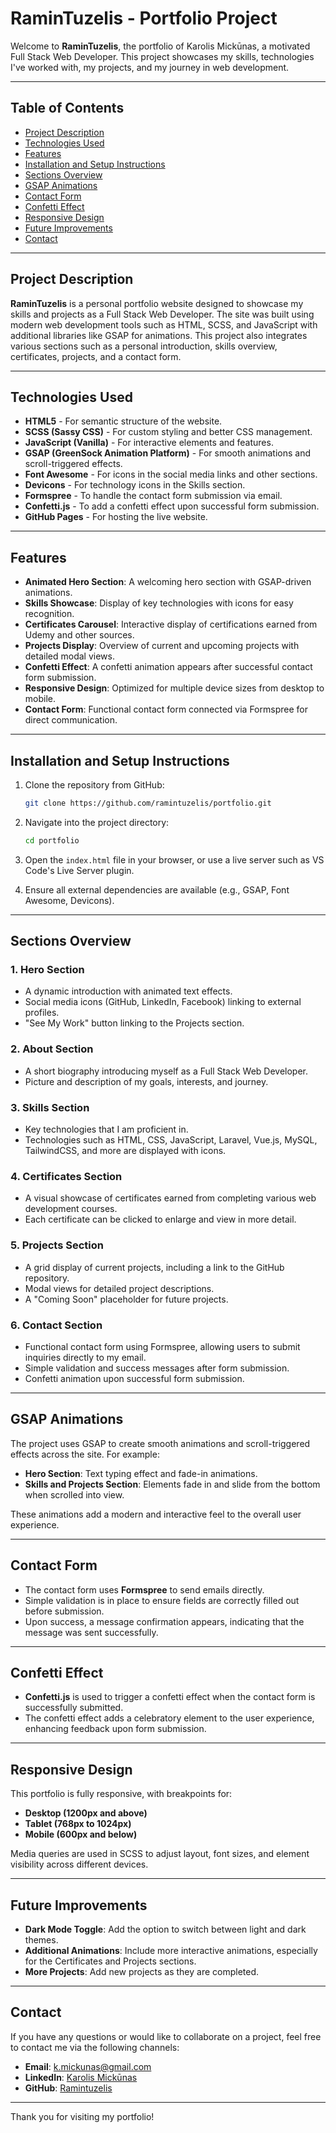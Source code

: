 # RaminTuzelis - Portfolio Project

Welcome to **RaminTuzelis**, the portfolio of Karolis Mickūnas, a motivated Full Stack Web Developer. This project showcases my skills, technologies I've worked with, my projects, and my journey in web development.

---

## Table of Contents

- [Project Description](#project-description)
- [Technologies Used](#technologies-used)
- [Features](#features)
- [Installation and Setup Instructions](#installation-and-setup-instructions)
- [Sections Overview](#sections-overview)
- [GSAP Animations](#gsap-animations)
- [Contact Form](#contact-form)
- [Confetti Effect](#confetti-effect)
- [Responsive Design](#responsive-design)
- [Future Improvements](#future-improvements)
- [Contact](#contact)

---

## Project Description

**RaminTuzelis** is a personal portfolio website designed to showcase my skills and projects as a Full Stack Web Developer. The site was built using modern web development tools such as HTML, SCSS, and JavaScript with additional libraries like GSAP for animations. This project also integrates various sections such as a personal introduction, skills overview, certificates, projects, and a contact form.

---

## Technologies Used

- **HTML5** - For semantic structure of the website.
- **SCSS (Sassy CSS)** - For custom styling and better CSS management.
- **JavaScript (Vanilla)** - For interactive elements and features.
- **GSAP (GreenSock Animation Platform)** - For smooth animations and scroll-triggered effects.
- **Font Awesome** - For icons in the social media links and other sections.
- **Devicons** - For technology icons in the Skills section.
- **Formspree** - To handle the contact form submission via email.
- **Confetti.js** - To add a confetti effect upon successful form submission.
- **GitHub Pages** - For hosting the live website.

---

## Features

- **Animated Hero Section**: A welcoming hero section with GSAP-driven animations.
- **Skills Showcase**: Display of key technologies with icons for easy recognition.
- **Certificates Carousel**: Interactive display of certifications earned from Udemy and other sources.
- **Projects Display**: Overview of current and upcoming projects with detailed modal views.
- **Confetti Effect**: A confetti animation appears after successful contact form submission.
- **Responsive Design**: Optimized for multiple device sizes from desktop to mobile.
- **Contact Form**: Functional contact form connected via Formspree for direct communication.

---

## Installation and Setup Instructions

1. Clone the repository from GitHub:

    ```bash
    git clone https://github.com/ramintuzelis/portfolio.git
    ```

2. Navigate into the project directory:

    ```bash
    cd portfolio
    ```

3. Open the `index.html` file in your browser, or use a live server such as VS Code's Live Server plugin.

4. Ensure all external dependencies are available (e.g., GSAP, Font Awesome, Devicons).

---

## Sections Overview

### 1. Hero Section

- A dynamic introduction with animated text effects.
- Social media icons (GitHub, LinkedIn, Facebook) linking to external profiles.
- "See My Work" button linking to the Projects section.

### 2. About Section

- A short biography introducing myself as a Full Stack Web Developer.
- Picture and description of my goals, interests, and journey.

### 3. Skills Section

- Key technologies that I am proficient in.
- Technologies such as HTML, CSS, JavaScript, Laravel, Vue.js, MySQL, TailwindCSS, and more are displayed with icons.

### 4. Certificates Section

- A visual showcase of certificates earned from completing various web development courses.
- Each certificate can be clicked to enlarge and view in more detail.

### 5. Projects Section

- A grid display of current projects, including a link to the GitHub repository.
- Modal views for detailed project descriptions.
- A "Coming Soon" placeholder for future projects.

### 6. Contact Section

- Functional contact form using Formspree, allowing users to submit inquiries directly to my email.
- Simple validation and success messages after form submission.
- Confetti animation upon successful form submission.

---

## GSAP Animations

The project uses GSAP to create smooth animations and scroll-triggered effects across the site. For example:

- **Hero Section**: Text typing effect and fade-in animations.
- **Skills and Projects Section**: Elements fade in and slide from the bottom when scrolled into view.

These animations add a modern and interactive feel to the overall user experience.

---

## Contact Form

- The contact form uses **Formspree** to send emails directly.
- Simple validation is in place to ensure fields are correctly filled out before submission.
- Upon success, a message confirmation appears, indicating that the message was sent successfully.

---

## Confetti Effect

- **Confetti.js** is used to trigger a confetti effect when the contact form is successfully submitted.
- The confetti effect adds a celebratory element to the user experience, enhancing feedback upon form submission.

---

## Responsive Design

This portfolio is fully responsive, with breakpoints for:

- **Desktop (1200px and above)**
- **Tablet (768px to 1024px)**
- **Mobile (600px and below)**

Media queries are used in SCSS to adjust layout, font sizes, and element visibility across different devices.

---

## Future Improvements

- **Dark Mode Toggle**: Add the option to switch between light and dark themes.
- **Additional Animations**: Include more interactive animations, especially for the Certificates and Projects sections.
- **More Projects**: Add new projects as they are completed.

---

## Contact

If you have any questions or would like to collaborate on a project, feel free to contact me via the following channels:

- **Email**: k.mickunas@gmail.com
- **LinkedIn**: [Karolis Mickūnas](https://www.linkedin.com/in/karolis-mickunas/)
- **GitHub**: [Ramintuzelis](https://github.com/ramintuzelis)

---

Thank you for visiting my portfolio!
